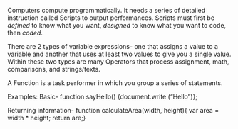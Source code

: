 Computers compute programmatically. It needs a series of detailed instruction called Scripts to output performances.
Scripts must first be *defined* to know what you want, *designed* to know what you want to code, then *coded*.

There are 2 types of variable expressions- one that assigns a value to a variable 
and another that uses at least two values to give you a single value. Within these two types are many Operators that process assignment, math, comparisons, and strings/texts.


A Function is a task performer in which you group a series of statements.

Examples:
Basic- function sayHello() {document.write (“Hello”)};

Returning information- function calculateArea(width, height){
var area = width * height;
return are;}



